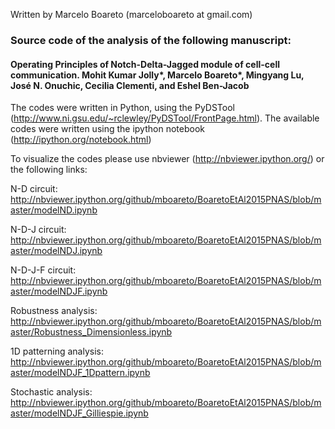 Written by Marcelo Boareto (marceloboareto at gmail.com)

### Source code of the analysis of the following manuscript:

#### Operating Principles of Notch-Delta-Jagged module of cell-cell communication. Mohit Kumar Jolly*, Marcelo Boareto*, Mingyang Lu, José N. Onuchic, Cecilia Clementi, and Eshel Ben-Jacob

The codes were written in Python, using the PyDSTool (http://www.ni.gsu.edu/~rclewley/PyDSTool/FrontPage.html). 
The available codes were written using the ipython notebook (http://ipython.org/notebook.html)

To visualize the codes please use nbviewer (http://nbviewer.ipython.org/) or the following links: 

N-D circuit: 
http://nbviewer.ipython.org/github/mboareto/BoaretoEtAl2015PNAS/blob/master/modelND.ipynb 

N-D-J circuit: 
http://nbviewer.ipython.org/github/mboareto/BoaretoEtAl2015PNAS/blob/master/modelNDJ.ipynb 

N-D-J-F circuit: 
http://nbviewer.ipython.org/github/mboareto/BoaretoEtAl2015PNAS/blob/master/modelNDJF.ipynb 

Robustness analysis: 
http://nbviewer.ipython.org/github/mboareto/BoaretoEtAl2015PNAS/blob/master/Robustness_Dimensionless.ipynb

1D patterning analysis: 
http://nbviewer.ipython.org/github/mboareto/BoaretoEtAl2015PNAS/blob/master/modelNDJF_1Dpattern.ipynb

Stochastic analysis:
http://nbviewer.ipython.org/github/mboareto/BoaretoEtAl2015PNAS/blob/master/modelNDJF_Gilliespie.ipynb

